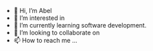 - 👋 Hi, I’m Abel
- 👀 I’m interested in
- 🌱 I’m currently learning software development.
- 💞️ I’m looking to collaborate on 
- 📫 How to reach me ...

<!---
abe-la/abe-la is a ✨ special ✨ repository because its `README.md` (this file) appears on your GitHub profile.
You can click the Preview link to take a look at your changes.
--->
